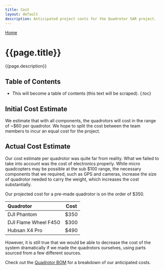 ```yaml
---
title: Cost
layout: default
description: Anticipated project costs for the Quadrotor SAR project.
---
```


[Home](https://ece595project.github.io/quadrotor/)

# {{page.title}}

{{page.description}}

## Table of Contents

* This will become a table of contents (this text will be scraped).
{:toc}

## Initial Cost Estimate

We estimate that with all components, the quadrotors will cost in the range of ~$60 per quadrotor. We hope to split the cost between the team members to incur an equal cost for the project.

## Actual Cost Estimate

Our cost estimate per quadrotor was quite far from reality. What we failed to take into account was the cost of electronics properly. While micro quadcopters may be possible at the sub $100 range, the necessary components that we required, such as GPS and cameras, increase the size of quadrotor needed to carry the weight, which increases the cost substantially.

Our projected cost for a pre-made quadrotor is on the order of $350.

| Quadrotor | Cost |
| :--- | :---: |
| DJI Phantom | $350 |
| DJI Flame Wheel F450 | $300 |
| Hubsan X4 Pro | $490 |

However, it is still true that we would be able to decrease the cost of the system dramatically if we made the quadrotors ourselves, using parts sourced from a few different sources.

Check out the [Quadrotor BOM](https://ece595project.github.io/quadrotor/Quadrotor-BOM) for a breakdown of our anticipated costs.
